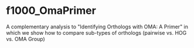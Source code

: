 # f1000_OmaPrimer
A complementary analysis to "Identifying Orthologs with OMA: A Primer" in which we show how to compare sub-types of orthologs (pairwise vs. HOG vs. OMA Group)
